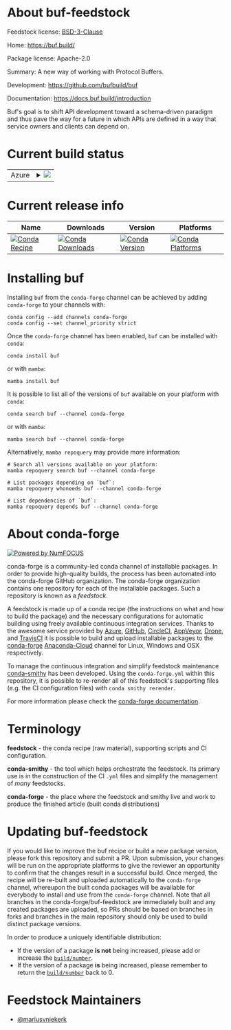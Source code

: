 About buf-feedstock
===================

Feedstock license: [BSD-3-Clause](https://github.com/conda-forge/buf-feedstock/blob/main/LICENSE.txt)

Home: https://buf.build/

Package license: Apache-2.0

Summary: A new way of working with Protocol Buffers.

Development: https://github.com/bufbuild/buf

Documentation: https://docs.buf.build/introduction

Buf's goal is to shift API development toward a schema-driven paradigm and thus pave the way for a future
in which APIs are defined in a way that service owners and clients can depend on.


Current build status
====================


<table>
    
  <tr>
    <td>Azure</td>
    <td>
      <details>
        <summary>
          <a href="https://dev.azure.com/conda-forge/feedstock-builds/_build/latest?definitionId=18615&branchName=main">
            <img src="https://dev.azure.com/conda-forge/feedstock-builds/_apis/build/status/buf-feedstock?branchName=main">
          </a>
        </summary>
        <table>
          <thead><tr><th>Variant</th><th>Status</th></tr></thead>
          <tbody><tr>
              <td>linux_64</td>
              <td>
                <a href="https://dev.azure.com/conda-forge/feedstock-builds/_build/latest?definitionId=18615&branchName=main">
                  <img src="https://dev.azure.com/conda-forge/feedstock-builds/_apis/build/status/buf-feedstock?branchName=main&jobName=linux&configuration=linux%20linux_64_" alt="variant">
                </a>
              </td>
            </tr><tr>
              <td>osx_64</td>
              <td>
                <a href="https://dev.azure.com/conda-forge/feedstock-builds/_build/latest?definitionId=18615&branchName=main">
                  <img src="https://dev.azure.com/conda-forge/feedstock-builds/_apis/build/status/buf-feedstock?branchName=main&jobName=osx&configuration=osx%20osx_64_" alt="variant">
                </a>
              </td>
            </tr><tr>
              <td>osx_arm64</td>
              <td>
                <a href="https://dev.azure.com/conda-forge/feedstock-builds/_build/latest?definitionId=18615&branchName=main">
                  <img src="https://dev.azure.com/conda-forge/feedstock-builds/_apis/build/status/buf-feedstock?branchName=main&jobName=osx&configuration=osx%20osx_arm64_" alt="variant">
                </a>
              </td>
            </tr><tr>
              <td>win_64</td>
              <td>
                <a href="https://dev.azure.com/conda-forge/feedstock-builds/_build/latest?definitionId=18615&branchName=main">
                  <img src="https://dev.azure.com/conda-forge/feedstock-builds/_apis/build/status/buf-feedstock?branchName=main&jobName=win&configuration=win%20win_64_" alt="variant">
                </a>
              </td>
            </tr>
          </tbody>
        </table>
      </details>
    </td>
  </tr>
</table>

Current release info
====================

| Name | Downloads | Version | Platforms |
| --- | --- | --- | --- |
| [![Conda Recipe](https://img.shields.io/badge/recipe-buf-green.svg)](https://anaconda.org/conda-forge/buf) | [![Conda Downloads](https://img.shields.io/conda/dn/conda-forge/buf.svg)](https://anaconda.org/conda-forge/buf) | [![Conda Version](https://img.shields.io/conda/vn/conda-forge/buf.svg)](https://anaconda.org/conda-forge/buf) | [![Conda Platforms](https://img.shields.io/conda/pn/conda-forge/buf.svg)](https://anaconda.org/conda-forge/buf) |

Installing buf
==============

Installing `buf` from the `conda-forge` channel can be achieved by adding `conda-forge` to your channels with:

```
conda config --add channels conda-forge
conda config --set channel_priority strict
```

Once the `conda-forge` channel has been enabled, `buf` can be installed with `conda`:

```
conda install buf
```

or with `mamba`:

```
mamba install buf
```

It is possible to list all of the versions of `buf` available on your platform with `conda`:

```
conda search buf --channel conda-forge
```

or with `mamba`:

```
mamba search buf --channel conda-forge
```

Alternatively, `mamba repoquery` may provide more information:

```
# Search all versions available on your platform:
mamba repoquery search buf --channel conda-forge

# List packages depending on `buf`:
mamba repoquery whoneeds buf --channel conda-forge

# List dependencies of `buf`:
mamba repoquery depends buf --channel conda-forge
```


About conda-forge
=================

[![Powered by
NumFOCUS](https://img.shields.io/badge/powered%20by-NumFOCUS-orange.svg?style=flat&colorA=E1523D&colorB=007D8A)](https://numfocus.org)

conda-forge is a community-led conda channel of installable packages.
In order to provide high-quality builds, the process has been automated into the
conda-forge GitHub organization. The conda-forge organization contains one repository
for each of the installable packages. Such a repository is known as a *feedstock*.

A feedstock is made up of a conda recipe (the instructions on what and how to build
the package) and the necessary configurations for automatic building using freely
available continuous integration services. Thanks to the awesome service provided by
[Azure](https://azure.microsoft.com/en-us/services/devops/), [GitHub](https://github.com/),
[CircleCI](https://circleci.com/), [AppVeyor](https://www.appveyor.com/),
[Drone](https://cloud.drone.io/welcome), and [TravisCI](https://travis-ci.com/)
it is possible to build and upload installable packages to the
[conda-forge](https://anaconda.org/conda-forge) [Anaconda-Cloud](https://anaconda.org/)
channel for Linux, Windows and OSX respectively.

To manage the continuous integration and simplify feedstock maintenance
[conda-smithy](https://github.com/conda-forge/conda-smithy) has been developed.
Using the ``conda-forge.yml`` within this repository, it is possible to re-render all of
this feedstock's supporting files (e.g. the CI configuration files) with ``conda smithy rerender``.

For more information please check the [conda-forge documentation](https://conda-forge.org/docs/).

Terminology
===========

**feedstock** - the conda recipe (raw material), supporting scripts and CI configuration.

**conda-smithy** - the tool which helps orchestrate the feedstock.
                   Its primary use is in the construction of the CI ``.yml`` files
                   and simplify the management of *many* feedstocks.

**conda-forge** - the place where the feedstock and smithy live and work to
                  produce the finished article (built conda distributions)


Updating buf-feedstock
======================

If you would like to improve the buf recipe or build a new
package version, please fork this repository and submit a PR. Upon submission,
your changes will be run on the appropriate platforms to give the reviewer an
opportunity to confirm that the changes result in a successful build. Once
merged, the recipe will be re-built and uploaded automatically to the
`conda-forge` channel, whereupon the built conda packages will be available for
everybody to install and use from the `conda-forge` channel.
Note that all branches in the conda-forge/buf-feedstock are
immediately built and any created packages are uploaded, so PRs should be based
on branches in forks and branches in the main repository should only be used to
build distinct package versions.

In order to produce a uniquely identifiable distribution:
 * If the version of a package **is not** being increased, please add or increase
   the [``build/number``](https://docs.conda.io/projects/conda-build/en/latest/resources/define-metadata.html#build-number-and-string).
 * If the version of a package **is** being increased, please remember to return
   the [``build/number``](https://docs.conda.io/projects/conda-build/en/latest/resources/define-metadata.html#build-number-and-string)
   back to 0.

Feedstock Maintainers
=====================

* [@mariusvniekerk](https://github.com/mariusvniekerk/)

